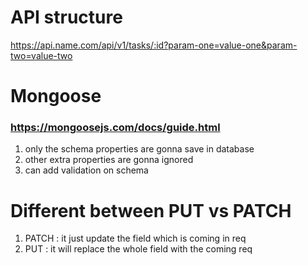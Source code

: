 # API structure

https://api.name.com/api/v1/tasks/:id?param-one=value-one&param-two=value-two

# Mongoose

### https://mongoosejs.com/docs/guide.html

1. only the schema properties are gonna save in database
2. other extra properties are gonna ignored
3. can add validation on schema

# Different between PUT vs PATCH

1. PATCH : it just update the field which is coming in req
2. PUT : it will replace the whole field with the coming req
